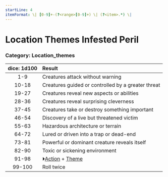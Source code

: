 ```yaml
---
startLine: 4
itemFormat: \| [0-9]+-(?<range>[0-9]+) \| (?<item>.*) \|
---
```

# Location Themes Infested Peril
### Category: Location_themes

| dice: 1d100 | Result |
|:----:|:-------|
| 1-9 | Creatures attack without warning |
| 10-18 | Creatures guided or controlled by a greater threat |
| 19-27 | Creatures reveal new aspects or abilities |
| 28-36 | Creatures reveal surprising cleverness |
| 37-45 | Creatures take or destroy something important |
| 46-54 | Discovery of a live but threatened victim |
| 55-63 | Hazardous architecture or terrain |
| 64-72 | Lured or driven into a trap or dead-end |
| 73-81 | Powerful or dominant creature reveals itself |
| 82-90 | Toxic or sickening environment |
| 91-98 | ⏵[Action](Core_Action.md) + [Theme](Core_Theme.md) |
| 99-100 | Roll twice |